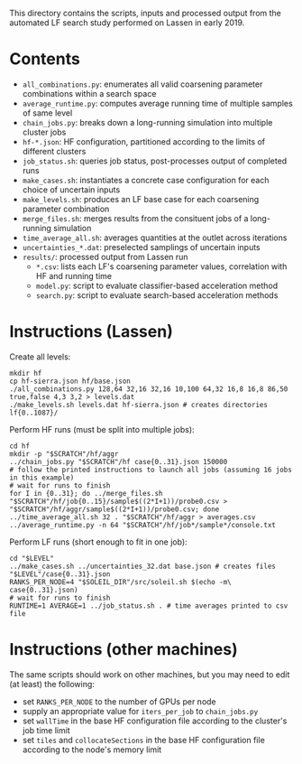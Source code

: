 This directory contains the scripts, inputs and processed output from the automated LF search study performed on Lassen in early 2019.

Contents
========

* `all_combinations.py`: enumerates all valid coarsening parameter combinations within a search space
* `average_runtime.py`: computes average running time of multiple samples of same level
* `chain_jobs.py`: breaks down a long-running simulation into multiple cluster jobs
* `hf-*.json`: HF configuration, partitioned according to the limits of different clusters
* `job_status.sh`: queries job status, post-processes output of completed runs
* `make_cases.sh`: instantiates a concrete case configuration for each choice of uncertain inputs
* `make_levels.sh`: produces an LF base case for each coarsening parameter combination
* `merge_files.sh`: merges results from the consituent jobs of a long-running simulation
* `time_average_all.sh`: averages quantities at the outlet across iterations
* `uncertainties_*.dat`: preselected samplings of uncertain inputs
* `results/`: processed output from Lassen run
  * `*.csv`: lists each LF's coarsening parameter values, correlation with HF and running time
  * `model.py`: script to evaluate classifier-based acceleration method
  * `search.py`: script to evaluate search-based acceleration methods

Instructions (Lassen)
=====================

Create all levels:

```
mkdir hf
cp hf-sierra.json hf/base.json
./all_combinations.py 128,64 32,16 32,16 10,100 64,32 16,8 16,8 86,50 true,false 4,3 3,2 > levels.dat
./make_levels.sh levels.dat hf-sierra.json # creates directories lf{0..1087}/
```

Perform HF runs (must be split into multiple jobs):

```
cd hf
mkdir -p "$SCRATCH"/hf/aggr
../chain_jobs.py "$SCRATCH"/hf case{0..31}.json 150000
# follow the printed instructions to launch all jobs (assuming 16 jobs in this example)
# wait for runs to finish
for I in {0..31}; do ../merge_files.sh "$SCRATCH"/hf/job{0..15}/sample$((2*I+1))/probe0.csv > "$SCRATCH"/hf/aggr/sample$((2*I+1))/probe0.csv; done
../time_average_all.sh 32 . "$SCRATCH"/hf/aggr > averages.csv
../average_runtime.py -n 64 "$SCRATCH"/hf/job*/sample*/console.txt
```

Perform LF runs (short enough to fit in one job):

```
cd "$LEVEL"
../make_cases.sh ../uncertainties_32.dat base.json # creates files "$LEVEL"/case{0..31}.json
RANKS_PER_NODE=4 "$SOLEIL_DIR"/src/soleil.sh $(echo -m\ case{0..31}.json)
# wait for runs to finish
RUNTIME=1 AVERAGE=1 ../job_status.sh . # time averages printed to csv file
```

Instructions (other machines)
=============================

The same scripts should work on other machines, but you may need to edit (at least) the following:

* set `RANKS_PER_NODE` to the number of GPUs per node
* supply an appropriate value for `iters_per_job` to `chain_jobs.py`
* set `wallTime` in the base HF configuration file according to the cluster's job time limit
* set `tiles` and `collocateSections` in the base HF configuration file according to the node's memory limit
